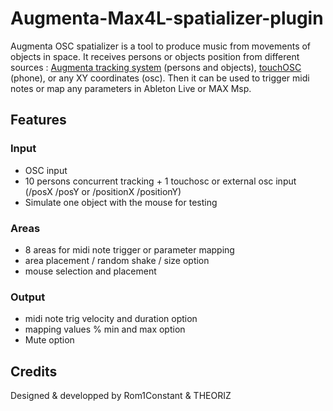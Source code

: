 # Augmenta-Max4L-spatializer-plugin

Augmenta OSC spatializer is a tool to produce music from movements of objects in space.
It receives persons or objects position from different sources : [Augmenta tracking system](www.augmenta-tech.com) (persons and objects), [touchOSC](https://hexler.net/products/touchosc) (phone), or any XY coordinates (osc).
Then it can be used to trigger midi notes or map any parameters in Ableton Live or MAX Msp.

## Features

### Input
- OSC input
- 10 persons concurrent tracking + 1 touchosc or external osc input (/posX /posY or /positionX /positionY)
- Simulate one object with the mouse for testing

### Areas
- 8 areas for midi note trigger or parameter mapping
- area placement / random shake / size option
- mouse selection and placement

### Output
- midi note trig velocity and duration option
- mapping values % min and max option
- Mute option

## Credits

Designed & developped by Rom1Constant & THEORIZ
